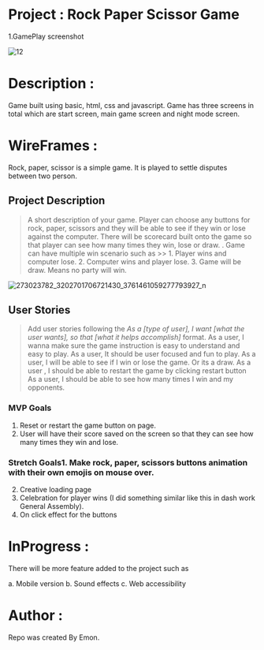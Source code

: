 
# Project : Rock Paper Scissor Game

1.GamePlay screenshot

![12](https://user-images.githubusercontent.com/89279974/173189212-a6577831-49b1-4957-abb3-46076d6f9391.PNG)


# Description :

Game built using basic, html, css and javascript. Game has three screens in total which are start screen, main game screen and night mode screen. 

# WireFrames :

Rock, paper, scissor is a simple game. It is played to settle disputes between two person.

## Project Description 
>A short description of your game.
 Player can choose any buttons for rock, paper, scissors and they will be able to see if they win or lose against the computer. There will be scorecard built onto the game so that player can see how many times they win, lose or draw. . Game can have multiple win scenario such as  >>
                                                                          1. Player wins and computer lose.
                                                                          2. Computer wins and player lose.
                                                                          3. Game will be draw. Means no party will win. 




![273023782_3202701706721430_3761461059277793927_n](https://media.git.generalassemb.ly/user/41077/files/7c11d180-9b0f-11ec-8884-cc54aa309075)



## User Stories
> Add user stories following the _As a [type of user], I want [what the user wants], so that [what it helps accomplish]_ format.
As a user, I wanna make sure the game instruction is easy to understand and easy to play.
As a user, It should be user focused and fun to play.
As a user, I will be able to see if I win or lose the game. Or its a draw.
As a user , I should be able to restart the game by clicking restart button
As a user, I should be able to see how many times I win and my opponents.

### MVP Goals

 
   1. Reset or restart the game button on page.
   2. User will have their score saved on the screen so that they can see how many times they win and lose.

### Stretch Goals1. Make rock, paper, scissors buttons animation with their own emojis on mouse over.

2. Creative loading page 
3. Celebration for player wins (I did something similar like this in dash work General Assembly).
4. On click effect for the buttons 



# InProgress :

There will be more feature added to the project such as 

a. Mobile version
b. Sound effects
c. Web accessibility


# Author :
Repo was created By Emon. 
